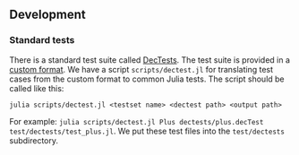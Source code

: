 ## Development

### Standard tests

There is a standard test suite called
[DecTests](https://speleotrove.com/decimal/dectest.html). The test suite is
provided in a [custom format](https://speleotrove.com/decimal/dtfile.html). We
have a script `scripts/dectest.jl` for translating test cases from the custom
format to common Julia tests. The script should be called like this:
```
julia scripts/dectest.jl <testset name> <dectest path> <output path>
```
For example:
`julia scripts/dectest.jl Plus dectests/plus.decTest test/dectests/test_plus.jl`.
We put these test files into the `test/dectests` subdirectory.
